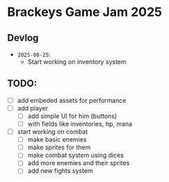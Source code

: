 # Brackeys Game Jam 2025

## Devlog
- `2025-08-25`:
  - Start working on inventory system

## TODO:
- [ ] add embeded assets for performance
- [ ] add player
  - [ ] add simple UI for him (buttons)
  - [ ] with fields like inventories, hp, mana
- [ ] start working on combat
  - [ ] make basic enemies
  - [ ] make sprites for them
  - [ ] make combat system using dices
  - [ ] add more enemies and their sprites
  - [ ] add new fights system
